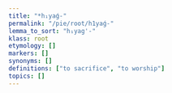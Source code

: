 ```yaml
---
title: "*h₁yaǵ-"
permalink: "/pie/root/h1yaǵ-"
lemma_to_sort: "h₁yag'-"
klass: root
etymology: []
markers: []
synonyms: []
definitions: ["to sacrifice", "to worship"]
topics: []
---
```

